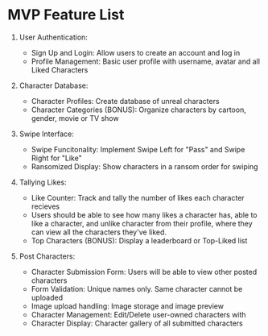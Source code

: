# MVP Feature List

1. User Authentication:
   - Sign Up and Login: Allow users to create an account and log in
   - Profile Management: Basic user profile with username, avatar and all Liked Characters

2. Character Database:
   - Character Profiles: Create database of unreal characters
   - Character Categories (BONUS): Organize characters by cartoon, gender, movie or TV show

3. Swipe Interface:
   - Swipe Funcitonality: Implement Swipe Left for "Pass" and Swipe Right for "Like"
   - Ransomized Display: Show characters in a ransom order for swiping

4. Tallying Likes:
   - Like Counter: Track and tally the number of likes each character recieves
   - Users should be able to see how many likes a character has, able to like a character, and unlike character from their profile, where they can view all the characters they've liked.
   - Top Characters (BONUS): Display a leaderboard or Top-Liked list

5. Post Characters:
   - Character Submission Form: Users will be able to view other posted characters
   - Form Validation: Unique names only. Same character cannot be uploaded
   - Image upload handling: Image storage and image preview
   - Character Management: Edit/Delete user-owned characters with
   - Character Display: Character gallery of all submitted characters
